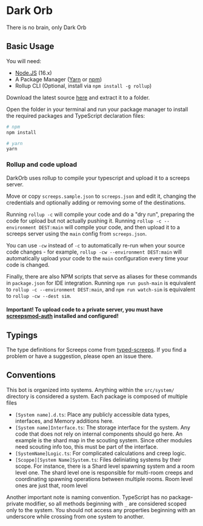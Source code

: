 # Dark Orb

There is no brain, only Dark Orb

## Basic Usage

You will need:

-   [Node.JS](https://nodejs.org/en/download) (16.x)
-   A Package Manager ([Yarn](https://yarnpkg.com/en/docs/getting-started) or [npm](https://docs.npmjs.com/getting-started/installing-node))
-   Rollup CLI (Optional, install via `npm install -g rollup`)

Download the latest source [here](https://github.com/screepers/screeps-typescript-starter/archive/master.zip) and extract it to a folder.

Open the folder in your terminal and run your package manager to install the required packages and TypeScript declaration files:

```bash
# npm
npm install

# yarn
yarn
```

### Rollup and code upload

DarkOrb uses rollup to compile your typescript and upload it to a screeps server.

Move or copy `screeps.sample.json` to `screeps.json` and edit it, changing the credentials and optionally adding or removing some of the destinations.

Running `rollup -c` will compile your code and do a "dry run", preparing the code for upload but not actually pushing it. Running `rollup -c --environment DEST:main` will compile your code, and then upload it to a screeps server using the `main` config from `screeps.json`.

You can use `-cw` instead of `-c` to automatically re-run when your source code changes - for example, `rollup -cw --environment DEST:main` will automatically upload your code to the `main` configuration every time your code is changed.

Finally, there are also NPM scripts that serve as aliases for these commands in `package.json` for IDE integration. Running `npm run push-main` is equivalent to `rollup -c --environment DEST:main`, and `npm run watch-sim` is equivalent to `rollup -cw --dest sim`.

#### Important! To upload code to a private server, you must have [screepsmod-auth](https://github.com/ScreepsMods/screepsmod-auth) installed and configured!

## Typings

The type definitions for Screeps come from [typed-screeps](https://github.com/screepers/typed-screeps). If you find a problem or have a suggestion, please open an issue there.

## Conventions

This bot is organized into systems. Anything within the `src/system/` directory is considered a system. Each package is composed of multiple files

-   `[System name].d.ts`: Place any publicly accessible data types, interfaces, and Memory additions here.
-   `[System name]Interface.ts`: The storage interface for the system. Any code that does not rely on internal components should go here. An example is the shard map in the scouting system. Since other modules need scouting info too, this must be part of the interface.
-   `[SystemName]Logic.ts`: For complicated calculations and creep logic.
-   `[Scoppe][System Name]System.ts`: Files deliniating systems by their scope. For instance, there is a Shard level spawning system and a room level one. The shard level one is responsible for multi-room creeps and coordinating spawning operations between multiple rooms. Room level ones are just that, room level

Another important note is naming convention. TypeScript has no package-private modifier, so all methods beginning with `_` are considered scoped only to the system. You should not access any properties beginning with an underscore while crossing from one system to another.

